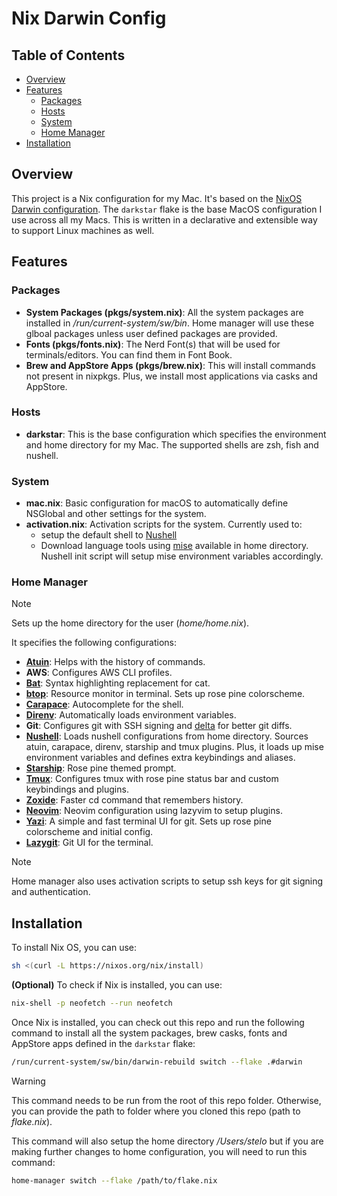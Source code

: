 # Nix Darwin Config

## Table of Contents

- [Overview](#overview)
- [Features](#features)
  - [Packages](#packages)
  - [Hosts](#hosts)
  - [System](#system)
  - [Home Manager](#home-manager)
- [Installation](#installation)

## Overview

This project is a Nix configuration for my Mac. It's based on the [NixOS Darwin configuration](https://mynixos.com/nix-darwin). The `darkstar`
flake is the base MacOS configuration I use across all my Macs. This is written in a declarative and extensible way to support
Linux machines as well.

## Features

### Packages

- **System Packages (pkgs/system.nix)**: All the system packages are installed in _/run/current-system/sw/bin_. Home manager will use these glboal packages unless user defined packages are provided.
- **Fonts (pkgs/fonts.nix)**: The Nerd Font(s) that will be used for terminals/editors. You can find them in Font Book.
- **Brew and AppStore Apps (pkgs/brew.nix)**: This will install commands not present in nixpkgs. Plus, we install most applications via casks and AppStore.

### Hosts

- **darkstar**: This is the base configuration which specifies the environment and home directory for my Mac. The supported shells are zsh, fish and nushell.

### System

- **mac.nix**: Basic configuration for macOS to automatically define NSGlobal and other settings for the system.
- **activation.nix**: Activation scripts for the system. Currently used to:
  - setup the default shell to [Nushell](https://www.nushell.sh/)
  - Download language tools using [mise](https://mise.jdx.dev) available in home directory. Nushell init script will setup mise environment variables accordingly.

### Home Manager

> [!NOTE]
> Sets up the home directory for the user (_home/home.nix_).

It specifies the following configurations:

- **[Atuin](https://atuin.sh/)**: Helps with the history of commands.
- **AWS**: Configures AWS CLI profiles.
- **[Bat](https://github.com/sharkdp/bat)**: Syntax highlighting replacement for cat.
- **[btop](https://github.com/aristocratos/btop)**: Resource monitor in terminal. Sets up rose pine colorscheme.
- **[Carapace](https://carapace.sh/)**: Autocomplete for the shell.
- **[Direnv](https://direnv.net/)**: Automatically loads environment variables.
- **Git**: Configures git with SSH signing and [delta](https://github.com/dandavison/delta) for better git diffs.
- **[Nushell](https://www.nushell.sh/)**: Loads nushell configurations from home directory. Sources atuin, carapace, direnv, starship and tmux plugins. Plus, it loads up mise environment variables and defines extra keybindings and aliases.
- **[Starship](https://starship.rs/)**: Rose pine themed prompt.
- **[Tmux](https://github.com/tmux/tmux)**: Configures tmux with rose pine status bar and custom keybindings and plugins.
- **[Zoxide](https://github.com/ajeetdsouza/zoxide)**: Faster cd command that remembers history.
- **[Neovim](https://neovim.io)**: Neovim configuration using lazyvim to setup plugins.
- **[Yazi](https://yazi-rs.github.io)**: A simple and fast terminal UI for git. Sets up rose pine colorscheme and initial config.
- **[Lazygit](https://github.com/jesseduffield/lazygit)**: Git UI for the terminal.

> [!NOTE]
> Home manager also uses activation scripts to setup ssh keys for git signing and authentication.

## Installation

To install Nix OS, you can use:

```sh
sh <(curl -L https://nixos.org/nix/install)
```

**(Optional)** To check if Nix is installed, you can use:

```sh
nix-shell -p neofetch --run neofetch
```

Once Nix is installed, you can check out this repo and run the following command to install all the system packages,
brew casks, fonts and AppStore apps defined in the `darkstar` flake:

```sh
/run/current-system/sw/bin/darwin-rebuild switch --flake .#darwin
```

> [!WARNING]
> This command needs to be run from the root of this repo folder. Otherwise, you can provide the path to folder where you cloned this repo (path to _flake.nix_).

This command will also setup the home directory _/Users/stelo_ but if you are making further changes to home configuration,
you will need to run this command:

```sh
home-manager switch --flake /path/to/flake.nix
```
